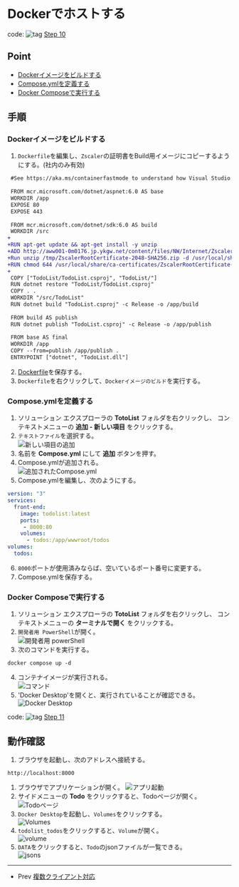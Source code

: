 # Dockerでホストする
code: ![tag](../Images/tag.png) [Step 10](https://github.com/04100149/TodoList/releases/tag/step10)  

## Point
- [Dockerイメージをビルドする](#docker%E3%82%A4%E3%83%A1%E3%83%BC%E3%82%B8%E3%82%92%E3%83%93%E3%83%AB%E3%83%89%E3%81%99%E3%82%8B)
- [Compose.ymlを定義する](#composeyml%E3%82%92%E5%AE%9A%E7%BE%A9%E3%81%99%E3%82%8B)
- [Docker Composeで実行する](#docker-compose%E3%81%A7%E5%AE%9F%E8%A1%8C%E3%81%99%E3%82%8B)

## 手順
### Dockerイメージをビルドする
1. `Dockerfile`を編集し、`Zscaler`の証明書をBuild用イメージにコピーするようにする。(社内のみ有効)        
```diff
 #See https://aka.ms/containerfastmode to understand how Visual Studio uses this Dockerfile to build your images for faster debugging.
 
 FROM mcr.microsoft.com/dotnet/aspnet:6.0 AS base
 WORKDIR /app
 EXPOSE 80
 EXPOSE 443
 
 FROM mcr.microsoft.com/dotnet/sdk:6.0 AS build
 WORKDIR /src
+
+RUN apt-get update && apt-get install -y unzip
+ADD http://aww001-0m0176.jp.ykgw.net/content/files/NW/Internet/ZscalerRootCertificate-2048-SHA256.zip /tmp
+Run unzip /tmp/ZscalerRootCertificate-2048-SHA256.zip -d /usr/local/share/ca-certificates/
+RUN chmod 644 /usr/local/share/ca-certificates/ZscalerRootCertificate-2048-SHA256.crt && update-ca-certificates
+
 COPY ["TodoList/TodoList.csproj", "TodoList/"]
 RUN dotnet restore "TodoList/TodoList.csproj"
 COPY . .
 WORKDIR "/src/TodoList"
 RUN dotnet build "TodoList.csproj" -c Release -o /app/build
 
 FROM build AS publish
 RUN dotnet publish "TodoList.csproj" -c Release -o /app/publish
 
 FROM base AS final
 WORKDIR /app
 COPY --from=publish /app/publish .
 ENTRYPOINT ["dotnet", "TodoList.dll"]
```
2. [Dockerfile]()を保存する。
3. `Dockerfile`を右クリックして、`Dockerイメージのビルド`を実行する。
### Compose.ymlを定義する
1. ソリューション エクスプローラの **TotoList** フォルダを右クリックし、 コンテキストメニューの **追加 - 新しい項目** をクリックする。
1. `テキストファイル`を選択する。  
![新しい項目の追加](../Images/docker-1.png)
1. 名前を **Compose.yml** にして **追加** ボタンを押す。
1. Compose.ymlが追加される。  
![追加されたCompose.yml](../Images/docker-2.png)
1. Compose.ymlを編集し、次のようにする。    
```YAML
version: "3"
services:
  front-end:
    image: todolist:latest
    ports:
     - 8000:80
    volumes:
      - todos:/app/wwwroot/todos
volumes:
  todos:
```
6. `8000`ポートが使用済みならば、空いているポート番号に変更する。  
1. Compose.ymlを保存する。
### Docker Composeで実行する
1. ソリューション エクスプローラの **TotoList** フォルダを右クリックし、 コンテキストメニューの **ターミナルで開く** をクリックする。
1. `開発者用 PowerShell`が開く。  
![開発者用 powerShell](../Images/docker-3.png)
1. 次のコマンドを実行する。  
```
docker compose up -d
```
4. コンテナイメージが実行される。  
![コマンド](../Images/docker-4.png)
5. 'Docker Desktop'を開くと、実行されていることが確認できる。  
![Docker Desktop](../Images/docker-5.png)


code: ![tag](../Images/tag.png) [Step 11](https://github.com/04100149/TodoList/releases/tag/step11)  

## 動作確認
1. ブラウザを起動し、次のアドレスへ接続する。  
```
http://localhost:8000
```
1. ブラウザでアプリケーションが開く。 
![アプリ起動](../Images/docker-6.png)
1. サイドメニューの **Todo** をクリックすると、Todoページが開く。    
![Todoページ](../Images/docker-7.png)
1. `Docker Desktop`を起動し、`Volumes`をクリックする。  
![Volumes](../Images/docker-8.png)
1. `todolist_todos`をクリックすると、`Volume`が開く。  
![volume](../Images/docker-9.png)
1. `DATA`をクリックすると、`Todo`のjsonファイルが一覧できる。    
![jsons](../Images/docker-10.png)

***
- Prev [複数クライアント対応](0011multiclient.md)


